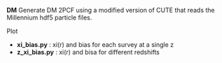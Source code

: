 **DM** Generate DM 2PCF using a modified version of CUTE that reads the Millennium hdf5 particle files.

Plot
  - **xi_bias.py** : xi(r) and bias for each survey at a single z
  - **z_xi_bias.py** : xi(r) and bisa for different redshifts